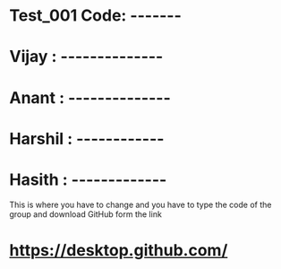 # Test_001 Code: -------
# Vijay : --------------
# Anant : --------------
# Harshil : ------------
# Hasith : -------------
This is where you have to change and you have to type the code of the group and download GitHub form the link
# https://desktop.github.com/
